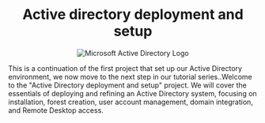   <h1 align="center">Active directory deployment and setup</h1>


<p align="center">
<img src="https://i.imgur.com/pU5A58S.png" alt="Microsoft Active Directory Logo"/>
</p>


<p> 
  This is a continuation of the first project that set up our Active Directory environment, we now move to the next step in our tutorial series..Welcome to the "Active Directory deployment and setup" project. We will cover the essentials of deploying and refining an Active Directory system, focusing on installation, forest creation, user account management, domain integration, and Remote Desktop access.
</p>
